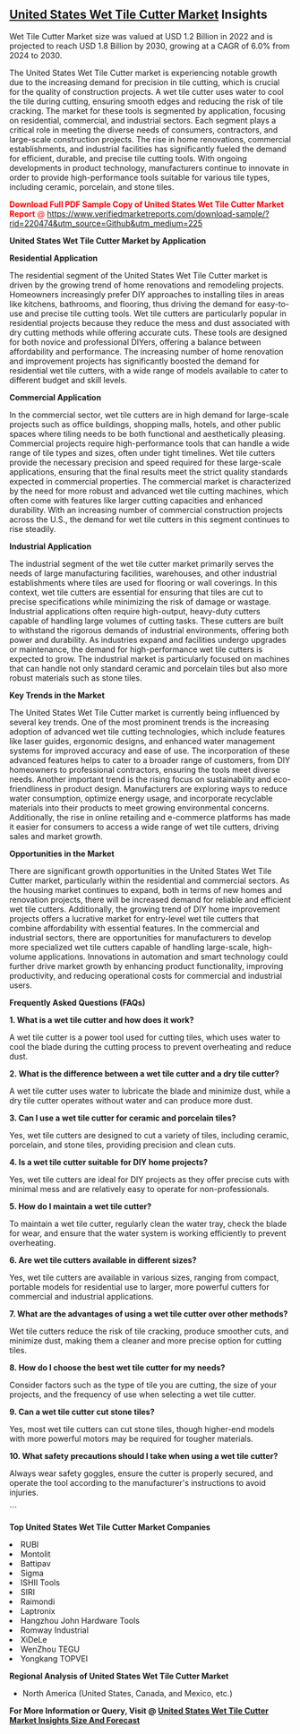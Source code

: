 <h2><a href="https://www.verifiedmarketreports.com/download-sample/?rid=220474&amp;utm_source=Github&amp;utm_medium=225" target="_blank">United States Wet Tile Cutter Market</a> Insights</h2><p>Wet Tile Cutter Market size was valued at USD 1.2 Billion in 2022 and is projected to reach USD 1.8 Billion by 2030, growing at a CAGR of 6.0% from 2024 to 2030.</p><p> <p>The United States Wet Tile Cutter market is experiencing notable growth due to the increasing demand for precision in tile cutting, which is crucial for the quality of construction projects. A wet tile cutter uses water to cool the tile during cutting, ensuring smooth edges and reducing the risk of tile cracking. The market for these tools is segmented by application, focusing on residential, commercial, and industrial sectors. Each segment plays a critical role in meeting the diverse needs of consumers, contractors, and large-scale construction projects. The rise in home renovations, commercial establishments, and industrial facilities has significantly fueled the demand for efficient, durable, and precise tile cutting tools. With ongoing developments in product technology, manufacturers continue to innovate in order to provide high-performance tools suitable for various tile types, including ceramic, porcelain, and stone tiles. <p><span class=""><span style="color: #ff0000;"><strong>Download Full PDF Sample Copy of United States Wet Tile Cutter Market Report</strong> @ </span><a href="https://www.verifiedmarketreports.com/download-sample/?rid=220474&amp;utm_source=Github&amp;utm_medium=225" target="_blank">https://www.verifiedmarketreports.com/download-sample/?rid=220474&amp;utm_source=Github&amp;utm_medium=225</a></span></p></p> <p><strong>United States Wet Tile Cutter Market by Application</strong></p> <p><strong>Residential Application</strong></p> <p>The residential segment of the United States Wet Tile Cutter market is driven by the growing trend of home renovations and remodeling projects. Homeowners increasingly prefer DIY approaches to installing tiles in areas like kitchens, bathrooms, and flooring, thus driving the demand for easy-to-use and precise tile cutting tools. Wet tile cutters are particularly popular in residential projects because they reduce the mess and dust associated with dry cutting methods while offering accurate cuts. These tools are designed for both novice and professional DIYers, offering a balance between affordability and performance. The increasing number of home renovation and improvement projects has significantly boosted the demand for residential wet tile cutters, with a wide range of models available to cater to different budget and skill levels. <p><strong>Commercial Application</strong></p> <p>In the commercial sector, wet tile cutters are in high demand for large-scale projects such as office buildings, shopping malls, hotels, and other public spaces where tiling needs to be both functional and aesthetically pleasing. Commercial projects require high-performance tools that can handle a wide range of tile types and sizes, often under tight timelines. Wet tile cutters provide the necessary precision and speed required for these large-scale applications, ensuring that the final results meet the strict quality standards expected in commercial properties. The commercial market is characterized by the need for more robust and advanced wet tile cutting machines, which often come with features like larger cutting capacities and enhanced durability. With an increasing number of commercial construction projects across the U.S., the demand for wet tile cutters in this segment continues to rise steadily. <p><strong>Industrial Application</strong></p> <p>The industrial segment of the wet tile cutter market primarily serves the needs of large manufacturing facilities, warehouses, and other industrial establishments where tiles are used for flooring or wall coverings. In this context, wet tile cutters are essential for ensuring that tiles are cut to precise specifications while minimizing the risk of damage or wastage. Industrial applications often require high-output, heavy-duty cutters capable of handling large volumes of cutting tasks. These cutters are built to withstand the rigorous demands of industrial environments, offering both power and durability. As industries expand and facilities undergo upgrades or maintenance, the demand for high-performance wet tile cutters is expected to grow. The industrial market is particularly focused on machines that can handle not only standard ceramic and porcelain tiles but also more robust materials such as stone tiles. <p><strong>Key Trends in the Market</strong></p> <p>The United States Wet Tile Cutter market is currently being influenced by several key trends. One of the most prominent trends is the increasing adoption of advanced wet tile cutting technologies, which include features like laser guides, ergonomic designs, and enhanced water management systems for improved accuracy and ease of use. The incorporation of these advanced features helps to cater to a broader range of customers, from DIY homeowners to professional contractors, ensuring the tools meet diverse needs. Another important trend is the rising focus on sustainability and eco-friendliness in product design. Manufacturers are exploring ways to reduce water consumption, optimize energy usage, and incorporate recyclable materials into their products to meet growing environmental concerns. Additionally, the rise in online retailing and e-commerce platforms has made it easier for consumers to access a wide range of wet tile cutters, driving sales and market growth. <p><strong>Opportunities in the Market</strong></p> <p>There are significant growth opportunities in the United States Wet Tile Cutter market, particularly within the residential and commercial sectors. As the housing market continues to expand, both in terms of new homes and renovation projects, there will be increased demand for reliable and efficient wet tile cutters. Additionally, the growing trend of DIY home improvement projects offers a lucrative market for entry-level wet tile cutters that combine affordability with essential features. In the commercial and industrial sectors, there are opportunities for manufacturers to develop more specialized wet tile cutters capable of handling large-scale, high-volume applications. Innovations in automation and smart technology could further drive market growth by enhancing product functionality, improving productivity, and reducing operational costs for commercial and industrial users. <p><strong>Frequently Asked Questions (FAQs)</strong></p> <p><strong>1. What is a wet tile cutter and how does it work?</strong></p> <p>A wet tile cutter is a power tool used for cutting tiles, which uses water to cool the blade during the cutting process to prevent overheating and reduce dust.</p> <p><strong>2. What is the difference between a wet tile cutter and a dry tile cutter?</strong></p> <p>A wet tile cutter uses water to lubricate the blade and minimize dust, while a dry tile cutter operates without water and can produce more dust.</p> <p><strong>3. Can I use a wet tile cutter for ceramic and porcelain tiles?</strong></p> <p>Yes, wet tile cutters are designed to cut a variety of tiles, including ceramic, porcelain, and stone tiles, providing precision and clean cuts.</p> <p><strong>4. Is a wet tile cutter suitable for DIY home projects?</strong></p> <p>Yes, wet tile cutters are ideal for DIY projects as they offer precise cuts with minimal mess and are relatively easy to operate for non-professionals.</p> <p><strong>5. How do I maintain a wet tile cutter?</strong></p> <p>To maintain a wet tile cutter, regularly clean the water tray, check the blade for wear, and ensure that the water system is working efficiently to prevent overheating.</p> <p><strong>6. Are wet tile cutters available in different sizes?</strong></p> <p>Yes, wet tile cutters are available in various sizes, ranging from compact, portable models for residential use to larger, more powerful cutters for commercial and industrial applications.</p> <p><strong>7. What are the advantages of using a wet tile cutter over other methods?</strong></p> <p>Wet tile cutters reduce the risk of tile cracking, produce smoother cuts, and minimize dust, making them a cleaner and more precise option for cutting tiles.</p> <p><strong>8. How do I choose the best wet tile cutter for my needs?</strong></p> <p>Consider factors such as the type of tile you are cutting, the size of your projects, and the frequency of use when selecting a wet tile cutter.</p> <p><strong>9. Can a wet tile cutter cut stone tiles?</strong></p> <p>Yes, most wet tile cutters can cut stone tiles, though higher-end models with more powerful motors may be required for tougher materials.</p> <p><strong>10. What safety precautions should I take when using a wet tile cutter?</strong></p> <p>Always wear safety goggles, ensure the cutter is properly secured, and operate the tool according to the manufacturer's instructions to avoid injuries.</p> ```</p><p><strong>Top United States Wet Tile Cutter Market Companies</strong></p><div data-test-id=""><p><li>RUBI</li><li> Montolit</li><li> Battipav</li><li> Sigma</li><li> ISHII Tools</li><li> SIRI</li><li> Raimondi</li><li> Laptronix</li><li> Hangzhou John Hardware Tools</li><li> Romway Industrial</li><li> XiDeLe</li><li> WenZhou TEGU</li><li> Yongkang TOPVEI</li></p><div><strong>Regional Analysis of&nbsp;United States Wet Tile Cutter Market</strong></div><ul><li dir="ltr"><p dir="ltr">North America&nbsp;(United States, Canada, and Mexico, etc.)</p></li></ul><p><strong>For More Information or Query, Visit @&nbsp;</strong><strong><a href="https://www.verifiedmarketreports.com/product/wet-tile-cutter-market/?utm_source=Github&amp;utm_medium=225" target="_blank">United States Wet Tile Cutter Market Insights Size And Forecast</a></strong></p></div>
